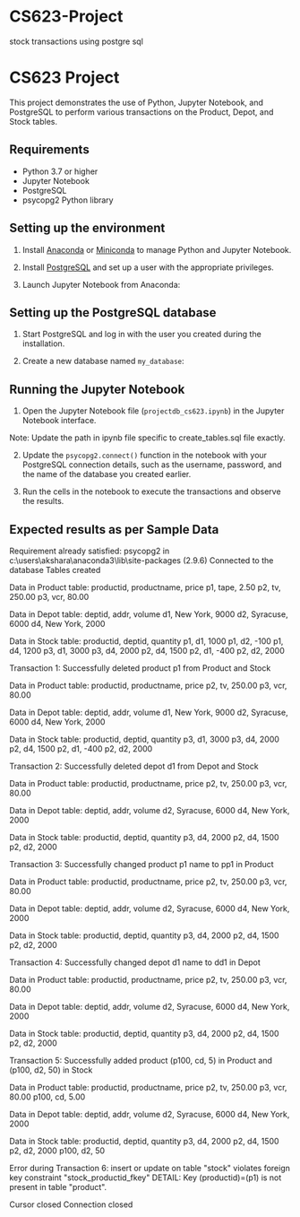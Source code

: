 # CS623-Project
stock transactions using postgre sql

# CS623 Project

This project demonstrates the use of Python, Jupyter Notebook, and PostgreSQL to perform various transactions on the Product, Depot, and Stock tables.

## Requirements

- Python 3.7 or higher
- Jupyter Notebook
- PostgreSQL
- psycopg2 Python library

## Setting up the environment

1. Install [Anaconda](https://www.anaconda.com/products/distribution) or [Miniconda](https://docs.conda.io/en/latest/miniconda.html) to manage Python and Jupyter Notebook.

2. Install [PostgreSQL](https://www.postgresql.org/download/) and set up a user with the appropriate privileges.

3. Launch Jupyter Notebook from Anaconda:


## Setting up the PostgreSQL database

1. Start PostgreSQL and log in with the user you created during the installation.

2. Create a new database named `my_database`:


## Running the Jupyter Notebook

1. Open the Jupyter Notebook file (`projectdb_cs623.ipynb`) in the Jupyter Notebook interface.

Note: Update the path in ipynb file specific to create_tables.sql file exactly.

2. Update the `psycopg2.connect()` function in the notebook with your PostgreSQL connection details, such as the username, password, and the name of the database you created earlier.

3. Run the cells in the notebook to execute the transactions and observe the results.

## Expected results as per Sample Data

Requirement already satisfied: psycopg2 in c:\users\akshara\anaconda3\lib\site-packages (2.9.6)
Connected to the database
Tables created

Data in Product table:
productid, productname, price
p1, tape, 2.50
p2, tv, 250.00
p3, vcr, 80.00



Data in Depot table:
deptid, addr, volume
d1, New York, 9000
d2, Syracuse, 6000
d4, New York, 2000



Data in Stock table:
productid, deptid, quantity
p1, d1, 1000
p1, d2, -100
p1, d4, 1200
p3, d1, 3000
p3, d4, 2000
p2, d4, 1500
p2, d1, -400
p2, d2, 2000


Transaction 1: Successfully deleted product p1 from Product and Stock

Data in Product table:
productid, productname, price
p2, tv, 250.00
p3, vcr, 80.00



Data in Depot table:
deptid, addr, volume
d1, New York, 9000
d2, Syracuse, 6000
d4, New York, 2000



Data in Stock table:
productid, deptid, quantity
p3, d1, 3000
p3, d4, 2000
p2, d4, 1500
p2, d1, -400
p2, d2, 2000


Transaction 2: Successfully deleted depot d1 from Depot and Stock

Data in Product table:
productid, productname, price
p2, tv, 250.00
p3, vcr, 80.00



Data in Depot table:
deptid, addr, volume
d2, Syracuse, 6000
d4, New York, 2000



Data in Stock table:
productid, deptid, quantity
p3, d4, 2000
p2, d4, 1500
p2, d2, 2000


Transaction 3: Successfully changed product p1 name to pp1 in Product

Data in Product table:
productid, productname, price
p2, tv, 250.00
p3, vcr, 80.00



Data in Depot table:
deptid, addr, volume
d2, Syracuse, 6000
d4, New York, 2000



Data in Stock table:
productid, deptid, quantity
p3, d4, 2000
p2, d4, 1500
p2, d2, 2000


Transaction 4: Successfully changed depot d1 name to dd1 in Depot

Data in Product table:
productid, productname, price
p2, tv, 250.00
p3, vcr, 80.00



Data in Depot table:
deptid, addr, volume
d2, Syracuse, 6000
d4, New York, 2000



Data in Stock table:
productid, deptid, quantity
p3, d4, 2000
p2, d4, 1500
p2, d2, 2000


Transaction 5: Successfully added product (p100, cd, 5) in Product and (p100, d2, 50) in Stock

Data in Product table:
productid, productname, price
p2, tv, 250.00
p3, vcr, 80.00
p100, cd, 5.00



Data in Depot table:
deptid, addr, volume
d2, Syracuse, 6000
d4, New York, 2000



Data in Stock table:
productid, deptid, quantity
p3, d4, 2000
p2, d4, 1500
p2, d2, 2000
p100, d2, 50


Error during Transaction 6: insert or update on table "stock" violates foreign key constraint "stock_productid_fkey"
DETAIL:  Key (productid)=(p1) is not present in table "product".

Cursor closed
Connection closed


